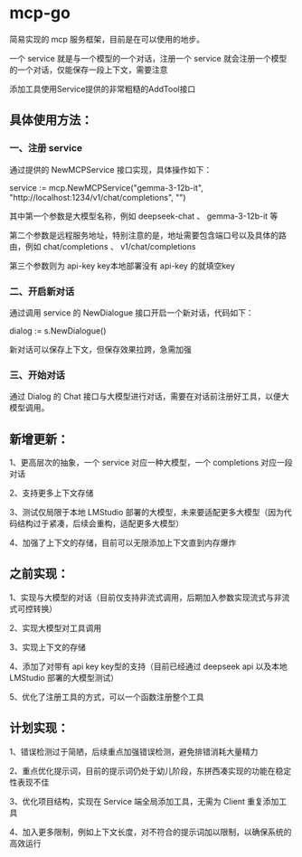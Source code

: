 # mcp-go

简易实现的 mcp 服务框架，目前是在可以使用的地步。

一个 service 就是与一个模型的一个对话，注册一个 service 就会注册一个模型的一个对话，仅能保存一段上下文，需要注意

添加工具使用Service提供的非常粗糙的AddTool接口

## 具体使用方法：

### 一、注册 service

通过提供的 NewMCPService 接口实现，具体操作如下：

service := mcp.NewMCPService("gemma-3-12b-it", "http://localhost:1234/v1/chat/completions", "")

其中第一个参数是大模型名称，例如 deepseek-chat 、 gemma-3-12b-it 等

第二个参数是远程服务地址，特别注意的是，地址需要包含端口号以及具体的路由，例如 chat/completions 、 v1/chat/completions

第三个参数则为 api-key key本地部署没有 api-key 的就填空key

### 二、开启新对话

通过调用 service 的 NewDialogue 接口开启一个新对话，代码如下：

dialog := s.NewDialogue()

新对话可以保存上下文，但保存效果拉跨，急需加强

###  三、开始对话

通过 Dialog 的 Chat 接口与大模型进行对话，需要在对话前注册好工具，以便大模型调用。

## 新增更新：

1、更高层次的抽象，一个 service 对应一种大模型，一个 completions 对应一段对话

2、支持更多上下文存储

3、测试仅局限于本地 LMStudio 部署的大模型，未来要适配更多大模型（因为代码结构过于紧凑，后续会重构，适配更多大模型）

4、加强了上下文的存储，目前可以无限添加上下文直到内存爆炸

## 之前实现：

1、实现与大模型的对话（目前仅支持非流式调用，后期加入参数实现流式与非流式可控转换）

2、实现大模型对工具调用

3、实现上下文的存储

4、添加了对带有 api key key型的支持（目前已经通过 deepseek api 以及本地 LMStudio 部署的大模型测试）

5、优化了注册工具的方式，可以一个函数注册整个工具

## 计划实现：

1、错误检测过于简陋，后续重点加强错误检测，避免排错消耗大量精力

2、重点优化提示词，目前的提示词仍处于幼儿阶段，东拼西凑实现的功能在稳定性表现不佳

3、优化项目结构，实现在 Service 端全局添加工具，无需为 Client 重复添加工具

4、加入更多限制，例如上下文长度，对不符合的提示词加以限制，以确保系统的高效运行